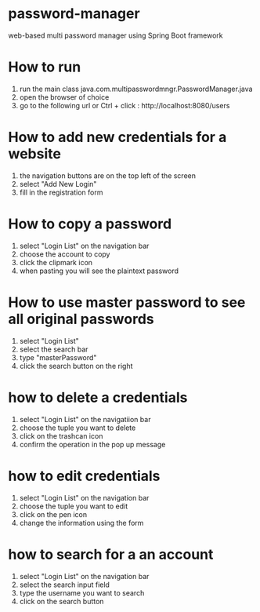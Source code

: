 # password-manager
web-based multi password manager using Spring Boot framework

# How to run
1. run the main class java.com.multipasswordmngr.PasswordManager.java
2. open the browser of choice 
3. go to the following url or Ctrl + click : http://localhost:8080/users

# How to add new credentials for a website
1. the navigation buttons are on the top left of the screen
2. select "Add New Login"
3. fill in the registration form


# How to copy a password
1. select "Login List" on the navigation bar
2. choose the account to copy
3. click the clipmark icon
4. when pasting you will see the plaintext password

# How to use master password to see all original passwords
1. select "Login List"
2. select the search bar
3. type "masterPassword" 
4. click the search button on the right

# how to delete a credentials
1. select "Login List" on the navigatiion bar
2. choose the tuple you want to delete
3. click on the trashcan icon
4. confirm the operation in the pop up message

# how to edit credentials
1. select "Login List" on the navigation bar
2. choose the tuple you want to edit
3. click on the pen icon
4. change the information using the form

# how to search for a an account
1. select "Login List" on the navigation bar
2. select the search input field
3. type the username you want to search
4. click on the search button


